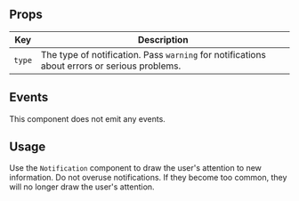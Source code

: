 ## Props

| Key | Description |
| --- | --- |
| `type` | The type of notification. Pass `warning` for notifications about errors or serious problems. |

## Events

This component does not emit any events.

## Usage

Use the `Notification` component to draw the user's attention to new information. Do not overuse notifications. If they become too common, they will no longer draw the user's attention.
